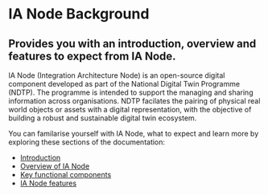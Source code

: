 # IA Node Background
## Provides you with an introduction, overview and features to expect from IA Node.
IA Node (Integration Architecture Node) is an open-source digital component developed as part of the National Digital Twin Programme (NDTP). The programme is intended to support the managing and sharing information across organisations. NDTP facilates the pairing of physical real world objects or assets with a digital representation, with the objective of building a robust and sustainable digital twin ecosystem.

You can familarise yourself with IA Node, what to expect and learn more by exploring these sections of the documentation:
-	[Introduction](./introduction-context.md)
- [Overview of IA Node](../integration-architecture.md#integration-architecture-overview) 
- [Key functional components](./key-functional-components.md#key-functional-components-of-an-ia-node) 
- [IA Node features](./features.md#ianode-features)

